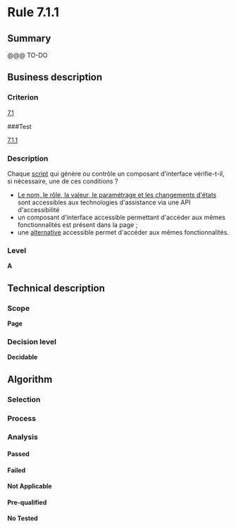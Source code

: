 # Rule 7.1.1

## Summary

@@@ TO-DO

## Business description

### Criterion

[7.1](http://references.modernisation.gouv.fr/sites/default/files/RGAA3_RC2-1/referentiel_technique.htm#crit-7-1)

###Test

[7.1.1](http://references.modernisation.gouv.fr/sites/default/files/RGAA3_RC2-1/referentiel_technique.htm#test-7-1-1)

### Description

Chaque <a href="http://references.modernisation.gouv.fr/sites/default/files/RGAA3_RC2-1/glossaire.htm#mScript">script</a> qui g&eacute;n&egrave;re ou contr&ocirc;le un composant d'interface v&eacute;rifie-t-il, si n&eacute;cessaire, une de ces conditions ? 
 
 *  <a href="http://references.modernisation.gouv.fr/sites/default/files/RGAA3_RC2-1/glossaire.htm#mNomRole">Le nom, le r&ocirc;le, la valeur, le param&eacute;trage et les changements d'&eacute;tats</a> sont accessibles aux technologies d'assistance via une API d'accessibilit&eacute; 
 *  un composant d'interface accessible permettant d'acc&eacute;der aux m&ecirc;mes fonctionnalit&eacute;s est pr&eacute;sent dans la page ; 
 *  une <a href="http://references.modernisation.gouv.fr/sites/default/files/RGAA3_RC2-1/glossaire.htm#mAltScript">alternative</a> accessible permet d'acc&eacute;der aux m&ecirc;mes fonctionnalit&eacute;s. 


### Level

**A**

## Technical description

### Scope

**Page**

### Decision level

**Decidable**

## Algorithm

### Selection

### Process

### Analysis

#### Passed

#### Failed

#### Not Applicable

#### Pre-qualified

#### No Tested 






